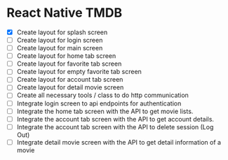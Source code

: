 # React Native TMDB

- [X] Create layout for splash screen
- [ ] Create layout for login screen
- [ ] Create layout for main screen
- [ ] Create layout for home tab screen
- [ ] Create layout for favorite tab screen
- [ ] Create layout for empty favorite tab screen
- [ ] Create layout for account tab screen
- [ ] Create layout for detail movie screen
- [ ] Create all necessary tools / class to do http communication
- [ ] Integrate login screen to api endpoints for authentication
- [ ] Integrate the home tab screen with the API to get movie lists.
- [ ] Integrate the account tab screen with the API to get account details.
- [ ] Integrate the account tab screen with the API  to delete session (Log Out)
- [ ] Integrate detail movie screen with the API to get detail information of a movie

